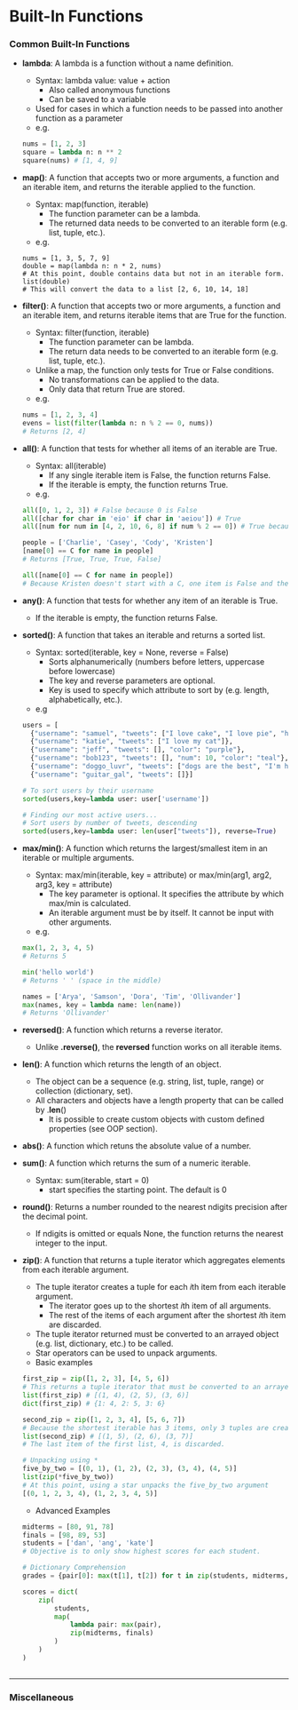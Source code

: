 # Built-In Functions

### Common Built-In Functions

- **lambda**:  A lambda is a function without a name definition.
  - Syntax:  lambda value: value + action
    - Also called anonymous functions
    - Can be saved to a variable
  - Used for cases in which a function needs to be passed into another function as a parameter
  - e.g.
  ```python
  nums = [1, 2, 3]
  square = lambda n: n ** 2
  square(nums) # [1, 4, 9]
  ```

- **map()**:  A function that accepts two or more arguments, a function and an iterable item, and returns the iterable applied to the function.
  - Syntax: map(function, iterable)
    - The function parameter can be a lambda.
    - The returned data needs to be converted to an iterable form (e.g. list, tuple, etc.).
  - e.g.
  ```pyton
  nums = [1, 3, 5, 7, 9]
  double = map(lambda n: n * 2, nums)
  # At this point, double contains data but not in an iterable form.
  list(double)
  # This will convert the data to a list [2, 6, 10, 14, 18]
  ```

- **filter()**:  A function that accepts two or more arguments, a function and an iterable item, and returns iterable items that are True for the function.
  - Syntax: filter(function, iterable)
    - The function parameter can be lambda.
    - The return data needs to be converted to an iterable form (e.g. list, tuple, etc.).
  - Unlike a map, the function only tests for True or False conditions.
    - No transformations can be applied to the data.  
    - Only data that return True are stored.
  - e.g.
  ```python
  nums = [1, 2, 3, 4]
  evens = list(filter(lambda n: n % 2 == 0, nums))
  # Returns [2, 4]
  ```

- **all()**:  A function that tests for whether all items of an iterable are True.
  - Syntax:  all(iterable)
    - If any single iterable item is False, the function returns False.
    - If the iterable is empty, the function returns True.
  - e.g.
  ```python
  all([0, 1, 2, 3]) # False because 0 is False
  all([char for char in 'eio' if char in 'aeiou']) # True
  all([num for num in [4, 2, 10, 6, 8] if num % 2 == 0]) # True because all numbers are even
  
  people = ['Charlie', 'Casey', 'Cody', 'Kristen']
  [name[0] == C for name in people]
  # Returns [True, True, True, False]
  
  all([name[0] == C for name in people])
  # Because Kristen doesn't start with a C, one item is False and the function returns False
  ```
  
- **any()**:  A function that tests for whether any item of an iterable is True.
  - If the iterable is empty, the function returns False.

- **sorted()**:  A function that takes an iterable and returns a sorted list.
  - Syntax:  sorted(iterable, key = None, reverse = False)
    - Sorts alphanumerically (numbers before letters, uppercase before lowercase)
    - The key and reverse parameters are optional.
    - Key is used to specify which attribute to sort by (e.g. length, alphabetically, etc.).
  - e.g
  ```python
  users = [
	{"username": "samuel", "tweets": ["I love cake", "I love pie", "hello world!"]},
	{"username": "katie", "tweets": ["I love my cat"]},
	{"username": "jeff", "tweets": [], "color": "purple"},
	{"username": "bob123", "tweets": [], "num": 10, "color": "teal"},
	{"username": "doggo_luvr", "tweets": ["dogs are the best", "I'm hungry"]},
	{"username": "guitar_gal", "tweets": []}]

  # To sort users by their username
  sorted(users,key=lambda user: user['username'])

  # Finding our most active users...
  # Sort users by number of tweets, descending
  sorted(users,key=lambda user: len(user["tweets"]), reverse=True)
  ```
  
- **max/min()**:  A function which returns the largest/smallest item in an iterable or multiple arguments.
  - Syntax:  max/min(iterable, key = attribute) or max/min(arg1, arg2, arg3, key = attribute)
    - The key parameter is optional.  It specifies the attribute by which max/min is calculated.
    - An iterable argument must be by itself.  It cannot be input with other arguments.
  - e.g.
  ```python
  max(1, 2, 3, 4, 5)
  # Returns 5
  
  min('hello world')
  # Returns ' ' (space in the middle)
  
  names = ['Arya', 'Samson', 'Dora', 'Tim', 'Ollivander']
  max(names, key = lambda name: len(name))
  # Returns 'Ollivander'
  ```

- **reversed()**:  A function which returns a reverse iterator.
  - Unlike **.reverse()**, the **reversed** function works on all iterable items.

- **len()**:  A function which returns the length of an object.
  - The object can be a sequence (e.g. string, list, tuple, range) or collection (dictionary, set).
  - All characters and objects have a length property that can be called by .__len__()
    - It is possible to create custom objects with custom defined properties (see OOP section).

- **abs()**:  A function which retuns the absolute value of a number.

- **sum()**:  A function which returns the sum of a numeric iterable.
  - Syntax:  sum(iterable, start = 0)
    - start specifies the starting point.  The default is 0

- **round()**:  Returns a number rounded to the nearest ndigits precision after the decimal point.
  - If ndigits is omitted or equals None, the function returns the nearest integer to the input.

- **zip()**:  A function that returns a tuple iterator which aggregates elements from each iterable argument.
	- The tuple iterator creates a tuple for each *i*th item from each iterable argument.
		- The iterator goes up to the shortest *i*th item of all arguments.
		- The rest of the items of each argument after the shortest *i*th item are discarded.
	- The tuple iterator returned must be converted to an arrayed object (e.g. list, dictionary, etc.) to be called.
	- Star operators can be used to unpack arguments.
	- Basic examples
	```python
	first_zip = zip([1, 2, 3], [4, 5, 6]) 
	# This returns a tuple iterator that must be converted to an arrayed object.
	list(first_zip) # [(1, 4), (2, 5), (3, 6)]
	dict(first_zip) # {1: 4, 2: 5, 3: 6}
	
	second_zip = zip([1, 2, 3, 4], [5, 6, 7])
	# Because the shortest iterable has 3 items, only 3 tuples are created.
	list(second_zip) # [(1, 5), (2, 6), (3, 7)]
	# The last item of the first list, 4, is discarded.
	
	# Unpacking using *
	five_by_two = [(0, 1), (1, 2), (2, 3), (3, 4), (4, 5)]
	list(zip(*five_by_two))
	# At this point, using a star unpacks the five_by_two argument
	[(0, 1, 2, 3, 4), (1, 2, 3, 4, 5)]
	```

	- Advanced Examples
	```python
	midterms = [80, 91, 78]
	finals = [98, 89, 53]
	students = ['dan', 'ang', 'kate']
	# Objective is to only show highest scores for each student.
	
	# Dictionary Comprehension
	grades = {pair[0]: max(t[1], t[2]) for t in zip(students, midterms, finals)}
	
	scores = dict(
		zip(
			students,
			map(
				lambda pair: max(pair),
				zip(midterms, finals)
			)
		)
	)
		
	```
	
---

### Miscellaneous
